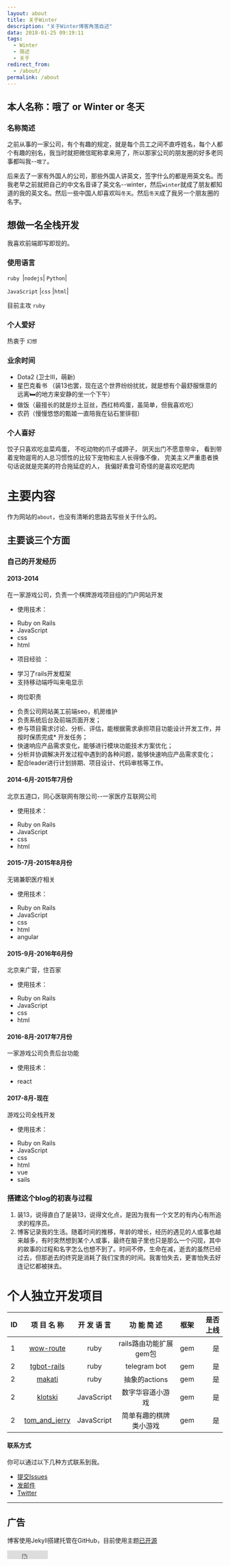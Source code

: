 ```yaml
---
layout: about
title: 关于Winter
description: "关于Winter博客角落自述"
data: 2018-01-25 09:19:11
tags:
  - Winter
  - 简述
  - 关于
redirect_from:
  - /about/
permalink: /about
---
```


##  本人名称：哦了 or Winter or 冬天

### 名称简述

之前从事的一家公司，有个有趣的规定，就是每个员工之间不直呼姓名，每个人都个有趣的别名，我当时就把微信昵称拿来用了，所以那家公司的朋友圈的好多老同事都叫我--`哦了`。

后来去了一家有外国人的公司，那些外国人讲英文，签字什么的都是用英文名。而我老早之前就把自己的中文名音译了英文名--winter，然后`winter`就成了朋友都知道的我的英文名。然后一些中国人却喜欢叫`冬天`。然后`冬天`成了我另一个朋友圈的名字。

## 想做一名全栈开发

我喜欢前端即写即现的。

### 使用语言

``ruby ``|``nodejs``| ``Python``|

 ``JavaScript`` |``css`` |``html``|

 目前主攻 ``ruby``

### 个人爱好

 热衷于 `幻想`

### 业余时间

- Dota2 (卫士III，萌新)
- 星巴克看书 （装13也罢，现在这个世界纷纷扰扰，就是想有个最舒服惬意的远离🛏️的地方来安静的坐一个下午）
- 做饭（最擅长的就是炒土豆丝，西红柿鸡蛋，虽简单，但我喜欢吃）
- 农药（慢慢悠悠的甄姬一直陪我在钻石里徘徊）

### 个人喜好

饺子只喜欢吃韭菜鸡蛋，
不吃动物的爪子或蹄子，
阴天出门不愿意带伞，
看到带着宠物遛弯的人总习惯性的比较下宠物和主人长得像不像，
完美主义严重患者换句话说就是完美的符合拖延症的人，
我偏好素食可奇怪的是喜欢吃肥肉

# 主要内容

作为网站的`about`，也没有清晰的思路去写些关于什么的。

## 主要谈三个方面

### 自己的开发经历

#### 2013-2014
在一家游戏公司，负责一个棋牌游戏项目组的门户网站开发
* 使用技术：
- Ruby on Rails
- JavaScript
- css
- html

* 项目经验 ：   
- 学习了rails开发框架
- 支持移动端呼叫来电显示

* 岗位职责
- 负责公司网站美工前端seo，机房维护
- 负责系统后台及前端页面开发；
- 参与项目需求讨论、分析、评估，能根据需求承担项目功能设计开发工作，并按时保质完成* 开发任务；
- 快速响应产品需求变化，能够进行模块功能技术方案优化；
- 分析并协调解决开发过程中遇到的各种问题，能够快速响应产品需求变化；
- 配合leader进行计划排期、项目设计、代码审核等工作。

#### 2014-6月-2015年7月份
北京五道口，同心医联网有限公司--一家医疗互联网公司

* 使用技术：
- Ruby on Rails
- JavaScript
- css
- html

#### 2015-7月-2015年8月份
无锡兼职医疗相关

* 使用技术：
- Ruby on Rails
- JavaScript
- css
- html
- angular

#### 2015-9月-2016年6月份
北京来广营，住百家

* 使用技术：
- Ruby on Rails
- JavaScript
- css
- html

#### 2016-8月-2017年7月份
一家游戏公司负责后台功能

* 使用技术：
- react

#### 2017-8月-现在
游戏公司全栈开发

* 使用技术：
- Ruby on Rails
- JavaScript
- css
- html
- vue
- sails

### 搭建这个blog的初衷与过程

1. 装13，说得直白了是装13，说得文化点，是因为我有一个文艺的有内心有所追求的程序员。
2. 博客记录我的生活。随着时间的推移，年龄的增长，经历的遇见的人或事也越来越多，有时突然想到某个人或事，最终在脑子里也只是那么一个闪现，其中的故事的过程和名字怎么也想不到了。时间不停，生命在减，逝去的虽然已经过去，但那逝去的终究是消耗了我们宝贵的时间。我害怕失去，更害怕失去好连记忆都被抹去。

# 个人独立开发项目

ID|项 目 名 称| 开 发 语 言| 功 能 简 述| 框架| 是否上线|
|:--------|:-------:|:-------:|:-------:|:-------:|-------:|
1|[wow-route](https://github.com/winterbang/wow-route)| ruby |rails路由功能扩展gem包|gem|是
2|[tgbot-rails](https://github.com/winterbang/tgbot-rails)|ruby|telegram bot|gem|是
2|[makati](https://github.com/winterbang/makati)|ruby|抽象的actions|gem|是
2|[klotski](https://github.com/winterbang/klotski)|JavaScript|数字华容道小游戏|gem|是
2|[tom_and_jerry](https://github.com/winterbang/tom_and_jerry)|JavaScript|简单有趣的棋牌类小游戏|gem|是

#### 联系方式

你可以通过以下几种方式联系到我。

* [提交Issues](https://github.com/winterbang/winterbang.github.io/issues)
* [发邮件](mailto:zwtao90@gmail.com)
* [Twitter](https://twitter.com/winterbang)

******
## 广告

博客使用Jekyll搭建托管在GitHub，目前使用主题[已开源](https://github.com/winterbang/jekyll-aquarius)
<iframe src="http://ghbtns.com/github-btn.html?user=winterbang&repo=winterbang.github.io&type=fork&count=true" allowtransparency="true" frameborder="0" scrolling="0" width="95" height="20"></iframe>
